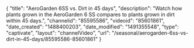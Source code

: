 {
    "title": "AeroGarden 6SS vs. Dirt in 45 days",
    "description": "Watch how plants grown in the AeroGarden 6 SS compares to plants grown in dirt within 45 days.",
    "channelid": "85595586",
    "videoid": "85601861",
    "date_created": "1488400203",
    "date_modified": "1491355548",
    "type": "captivate",
    "layout": "channelVideo",
    "url": "\/seasonal\/aerogarden-6ss-vs-dirt-in-45-days\/85595586-85601861"
}
